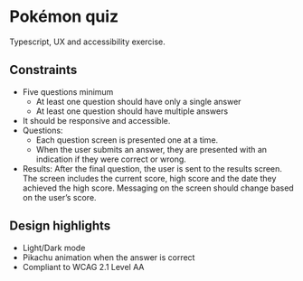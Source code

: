 # Pokémon quiz

Typescript, UX and accessibility exercise.

## Constraints

- Five questions minimum
  - At least one question should have only a single answer
  - At least one question should have multiple answers
- It should be responsive and accessible.
- Questions:
  - Each question screen is presented one at a time.
  - When the user submits an answer, they are presented with an indication if they were correct or wrong.
- Results:
  After the final question, the user is sent to the results screen. The screen includes the current score, high score and the date they achieved the high score. Messaging on the screen should change based on the user’s score.

## Design highlights

- Light/Dark mode
- Pikachu animation when the answer is correct
- Compliant to WCAG 2.1 Level AA
